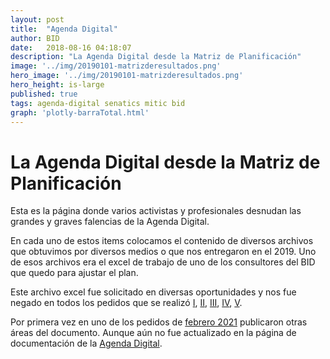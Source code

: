 ```yaml
---
layout: post
title:  "Agenda Digital"
author: BID
date:   2018-08-16 04:18:07
description: "La Agenda Digital desde la Matriz de Planificación"
image: '../img/20190101-matrizderesultados.png'
hero_image: '../img/20190101-matrizderesultados.png'
hero_height: is-large
published: true
tags: agenda-digital senatics mitic bid 
graph: 'plotly-barraTotal.html'
---
```


# La Agenda Digital desde la Matriz de Planificación

Esta es la página donde varios activistas y profesionales desnudan las grandes y graves falencias de la Agenda Digital.

En cada uno de estos items colocamos el contenido de diversos archivos que obtuvimos por diversos medios o que nos entregaron en el 2019. Uno de esos archivos era el excel de trabajo de uno de los consultores del BID que quedo para ajustar el plan. 

Este archivo excel fue solicitado en diversas oportunidades y nos fue negado en todos los pedidos que se realizó [I](https://informacionpublica.paraguay.gov.py/portal/#!/ciudadano/solicitud/15313), [II](https://informacionpublica.paraguay.gov.py/portal/#!/ciudadano/solicitud/20022), [III](https://informacionpublica.paraguay.gov.py/portal/#!/ciudadano/solicitud/20496), [IV](https://informacionpublica.paraguay.gov.py/portal/#!/ciudadano/solicitud/21668), [V](https://informacionpublica.paraguay.gov.py/portal/#!/ciudadano/solicitud/23218).

Por primera vez en uno de los pedidos de [febrero 2021](https://informacionpublica.paraguay.gov.py/portal/#!/ciudadano/solicitud/39498) publicaron otras áreas del documento. Aunque aún no fue actualizado en la página de documentación de la [Agenda Digital](https://www.mitic.gov.py/agenda-digital/documentos).

